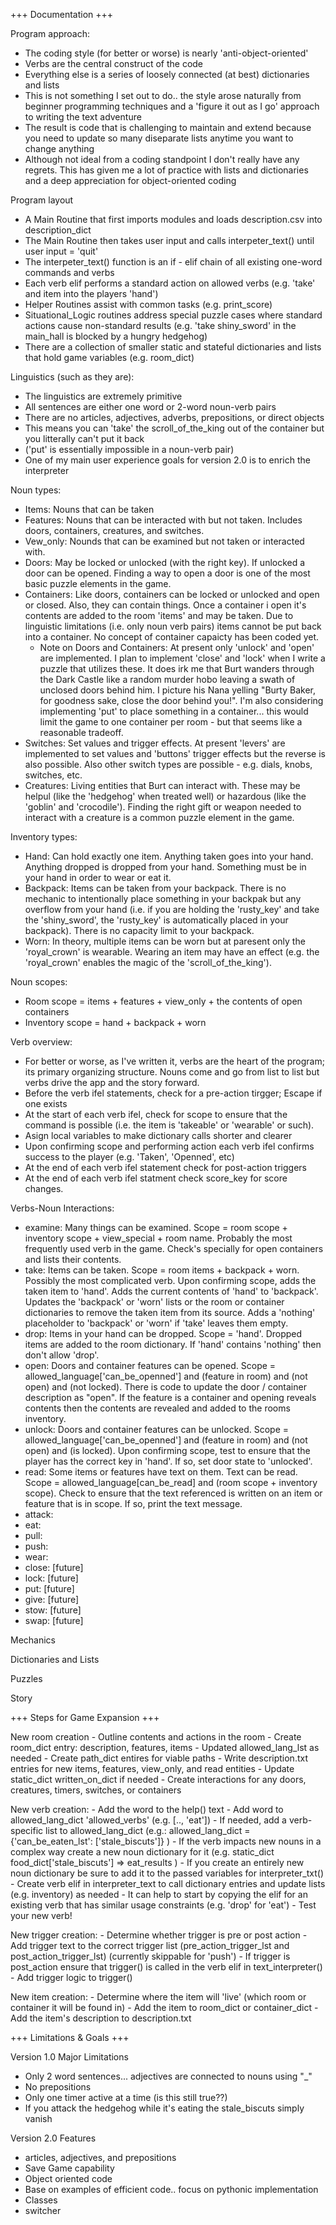 +++ Documentation +++

Program approach:
- The coding style (for better or worse) is nearly 'anti-object-oriented'
- Verbs are the central construct of the code
- Everything else is a series of loosely connected (at best) dictionaries and lists
- This is not something I set out to do.. the style arose naturally from beginner programming techniques and a 'figure it out as I go' approach to writing the text adventure
- The result is code that is challenging to maintain and extend because you need to update so many diseparate lists anytime you want to change anything
- Although not ideal from a coding standpoint I don't really have any regrets. This has given me a lot of practice with lists and dictionaries and a deep appreciation for object-oriented coding

Program layout
- A Main Routine that first imports modules and loads description.csv into description_dict
- The Main Routine then takes user input and calls interpeter_text() until user input = 'quit'
- The interpeter_text() function is an if - elif chain of all existing one-word commands and verbs
- Each verb elif performs a standard action on allowed verbs (e.g. 'take' and item into the players 'hand')
- Helper Routines assist with common tasks (e.g. print_score)
- Situational_Logic routines address special puzzle cases where standard actions cause non-standard results (e.g. 'take shiny_sword' in the main_hall is blocked by a hungry hedgehog)
- There are a collection of smaller static and stateful dictionaries and lists that hold game variables (e.g. room_dict)

Linguistics (such as they are):
- The linguistics are extremely primitive
- All sentences are either one word or 2-word noun-verb pairs
- There are no articles, adjectives, adverbs, prepositions, or direct objects
- This means you can 'take' the scroll_of_the_king out of the container but you litterally can't put it back
- ('put' is essentially impossible in a noun-verb pair)
- One of my main user experience goals for version 2.0 is to enrich the interpreter

Noun types:
- Items: Nouns that can be taken
- Features: Nouns that can be interacted with but not taken. Includes doors, containers, creatures, and switches.
- Vew_only: Nounds that can be examined but not taken or interacted with.
- Doors: May be locked or unlocked (with the right key). If unlocked a door can be opened. Finding a way to open a door is one of the most basic puzzle elements in the game.
- Containers: Like doors, containers can be locked or unlocked and open or closed. Also, they can contain things. Once a container i open it's contents are added to the room 'items' and may be taken. Due to linguistic limitations (i.e. only noun verb pairs) items cannot be put back into a container. No concept of container capaicty has been coded yet.
	- Note on Doors and Containers: At present only 'unlock' and 'open' are implemented. I plan to implement 'close' and 'lock' when I write a puzzle that utilizes these. It does irk me that Burt wanders through the Dark Castle like a random murder hobo leaving a swath of unclosed doors behind him. I picture his Nana yelling "Burty Baker, for goodness sake, close the door behind you!". I'm also considering implementing 'put' <item> to place something in a container... this would limit the game to one container per room - but that seems like a reasonable tradeoff.
- Switches: Set values and trigger effects. At present 'levers' are implemented to set values and 'buttons' trigger effects but the reverse is also possible. Also other switch types are possible - e.g. dials, knobs, switches, etc.
- Creatures: Living entities that Burt can interact with. These may be helpul (like the 'hedgehog' when treated well) or hazardous (like the 'goblin' and 'crocodile'). Finding the right gift or weapon needed to interact with a creature is a common puzzle element in the game.

Inventory types:
- Hand: Can hold exactly one item. Anything taken goes into your hand. Anything dropped is dropped from your hand. Something must be in your hand in order to wear or eat it.
- Backpack: Items can be taken from your backpack. There is no mechanic to intentionally place something in your backpak but any overflow from your hand (i.e. if you are holding the 'rusty_key' and take the 'shiny_sword', the 'rusty_key' is automatically placed in your backpack). There is no capacity limit to your backpack.
- Worn: In theory, multiple items can be worn but at paresent only the 'royal_crown' is wearable. Wearing an item may have an effect (e.g. the 'royal_crown' enables the magic of the 'scroll_of_the_king').

Noun scopes:
- Room scope = items + features + view_only + the contents of open containers
- Inventory scope = hand + backpack + worn

Verb overview:
- For better or worse, as I've written it, verbs are the heart of the program; its primary organizing structure. Nouns come and go from list to list but verbs drive the app and the story forward.
- Before the verb ifel statements, check for a pre-action tirgger; Escape if one exists
- At the start of each verb ifel, check for scope to ensure that the command is possible (i.e. the item is 'takeable' or 'wearable' or such).
- Asign local variables to make dictionary calls shorter and clearer
- Upon confirming scope and performing action each verb ifel confirms success to the player (e.g. 'Taken', 'Openned', etc)
- At the end of each verb ifel statement check for post-action triggers
- At the end of each verb ifel statment check score_key for score changes.

Verbs-Noun Interactions:
- examine: Many things can be examined. Scope = room scope + inventory scope + view_special + room name. Probably the most frequently used verb in the game. Check's specially for open containers and lists their contents.
- take: Items can be taken. Scope = room items + backpack + worn. Possibly the most complicated verb. Upon confirming scope, adds the taken item to 'hand'. Adds the current contents of 'hand' to 'backpack'. Updates the 'backpack' or 'worn' lists or the room or container dictionaries to remove the taken item from its source.  Adds a 'nothing' placeholder to 'backpack' or 'worn' if 'take' leaves them empty.
- drop: Items in your hand can be dropped. Scope = 'hand'. Dropped items are added to the room dictionary. If 'hand' contains 'nothing' then don't allow 'drop'.
- open: Doors and container features can be opened. Scope = allowed_language['can_be_openned'] and (feature in room) and (not open) and (not locked). There is code to update the door / container description as "open". If the feature is a container and opening reveals contents then the contents are revealed and added to the rooms inventory.
- unlock: Doors and container features can be unlocked. Scope = allowed_language['can_be_openned'] and (feature in room) and (not open) and (is locked). Upon confirming scope, test to ensure that the player has the correct key in 'hand'. If so, set door state to 'unlocked'.
- read: Some items or features have text on them. Text can be read. Scope = allowed_language[can_be_read] and (room scope + inventory scope). Check to ensure that the text referenced is written on an item or feature that is in scope. If so, print the text message.
- attack:
- eat:
- pull:
- push:
- wear:
- close: [future]
- lock: [future]
- put: [future]
- give: [future]
- stow: [future]
- swap: [future]

Mechanics

Dictionaries and Lists

Puzzles

Story

+++ Steps for Game Expansion +++

New room creation
	- Outline contents and actions in the room
	- Create room_dict entry: description, features, items
	- Updated allowed_lang_lst as needed
	- Create path_dict entires for viable paths
	- Write description.txt entries for new items, features, view_only, and read entities
	- Update static_dict written_on_dict if needed
	- Create interactions for any doors, creatures, timers, switches, or containers

New verb creation:
	- Add the word to the help() text
	- Add word to allowed_lang_dict 'allowed_verbs' (e.g. [.., 'eat'])
	- If needed, add a verb-specific list to allowed_lang_dict (e.g.: allowed_lang_dict = {'can_be_eaten_lst': ['stale_biscuts']} )
	- If the verb impacts new nouns in a complex way create a new noun dictionary for it (e.g. static_dict food_dict['stale_biscuts'] => eat_results )
		- If you create an entirely new noun dictionary be sure to add it to the passed variables for interpreter_txt()
		- Create verb elif in interpreter_text to call dictionary entries and update lists (e.g. inventory) as needed
		- It can help to start by copying the elif for an existing verb that has similar usage constraints (e.g. 'drop' for 'eat')
	- Test your new verb!

New trigger creation:
	- Determine whether trigger is pre or post action
	- Add trigger text to the correct trigger list (pre_action_trigger_lst and post_action_trigger_lst) (currently skippable for 'push')
	- If trigger is post_action ensure that trigger() is called in the verb elif in text_interpreter() 
	- Add trigger logic to trigger()

New item creation:
	- Determine where the item will 'live' (which room or container it will be found in)
	- Add the item to room_dict or container_dict
	- Add the item's description to description.txt

+++ Limitations & Goals +++

Version 1.0 Major Limitations
- Only 2 word sentences... adjectives are connected to nouns using "_"
- No prepositions
- Only one timer active at a time (is this still true??)
- If you attack the hedgehog while it's eating the stale_biscuts simply vanish

Version 2.0 Features
- articles, adjectives, and prepositions
- Save Game capability
- Object oriented code
- Base on examples of efficient code.. focus on pythonic implementation
- Classes
- switcher

